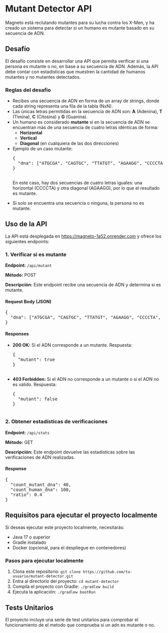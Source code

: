
<body>

<h1>Mutant Detector API</h1>

<p>Magneto está reclutando mutantes para su lucha contra los X-Men, y ha creado un sistema para detectar si un humano es mutante basado en su secuencia de ADN.</p>

<h2>Desafío</h2>
<p>El desafío consiste en desarrollar una API que permita verificar si una persona es mutante o no, en base a su secuencia de ADN. Además, la API debe contar con estadísticas que muestren la cantidad de humanos mutantes y no mutantes detectados.</p>

<h3>Reglas del desafío</h3>
<ul>
    <li>Recibes una secuencia de ADN en forma de un array de strings, donde cada string representa una fila de la tabla (NxN).</li>
    <li>Las únicas letras permitidas en la secuencia de ADN son: <b>A</b> (Adenina), <b>T</b> (Timina), <b>C</b> (Citosina) y <b>G</b> (Guanina).</li>
    <li>Un humano es considerado <b>mutante</b> si en la secuencia de ADN se encuentran más de una secuencia de cuatro letras idénticas de forma:
        <ul>
            <li><b>Horizontal</b></li>
            <li><b>Vertical</b></li>
            <li><b>Diagonal</b> (en cualquiera de las dos direcciones)</li>
        </ul>
    </li>
    <li>Ejemplo de un caso mutante:</li>
    <pre>
{
  "dna": ["ATGCGA", "CAGTGC", "TTATGT", "AGAAGG", "CCCCTA", "TCACTG"]
}
    </pre>
    <p>En este caso, hay dos secuencias de cuatro letras iguales: una horizontal (CCCCTA) y otra diagonal (AGAAGG), por lo que el resultado es mutante.</p>
    <li>Si solo se encuentra una secuencia o ninguna, la persona no es mutante.</li>
</ul>

<h2>Uso de la API</h2>
<p>La API está desplegada en <a href="https://magneto-1a52.onrender.com">https://magneto-1a52.onrender.com</a> y ofrece los siguientes endpoints:</p>

<h3>1. Verificar si es mutante</h3>
<p><b>Endpoint:</b> <code>/api/mutant</code></p>
<p><b>Método:</b> POST</p>
<p><b>Descripción:</b> Este endpoint recibe una secuencia de ADN y determina si es mutante.</p>

<h4>Request Body (JSON)</h4>
<pre>
{
  "dna": ["ATGCGA", "CAGTGC", "TTATGT", "AGAAGG", "CCCCTA", "TCACTG"]
}
</pre>

<h4>Responses</h4>
<ul>
  <li><b>200 OK:</b> Si el ADN corresponde a un mutante. Respuesta:
    <pre>
{
  "mutant": true
}
    </pre>
  </li>
  <li><b>403 Forbidden:</b> Si el ADN no corresponde a un mutante o si el ADN no es válido. Respuesta:
    <pre>
{
  "mutant": false
}
    </pre>
  </li>
</ul>

<h3>2. Obtener estadísticas de verificaciones</h3>
<p><b>Endpoint:</b> <code>/api/stats</code></p>
<p><b>Método:</b> GET</p>
<p><b>Descripción:</b> Este endpoint devuelve las estadísticas sobre las verificaciones de ADN realizadas.</p>

<h4>Response</h4>
<pre>
{
  "count_mutant_dna": 40,
  "count_human_dna": 100,
  "ratio": 0.4
}
</pre>

<h2>Requisitos para ejecutar el proyecto localmente</h2>
<p>Si deseas ejecutar este proyecto localmente, necesitarás:</p>
<ul>
  <li>Java 17 o superior</li>
  <li>Gradle instalado</li>
  <li>Docker (opcional, para el despliegue en contenedores)</li>
</ul>

<h3>Pasos para ejecutar localmente</h3>
<ol>
  <li>Clona este repositorio: <code>git clone https://github.com/tu-usuario/mutant-detector.git</code></li>
  <li>Entra al directorio del proyecto: <code>cd mutant-detector</code></li>
  <li>Compila el proyecto con Gradle: <code>./gradlew build</code></li>
  <li>Ejecuta la aplicación: <code>./gradlew bootRun</code></li>
</ol>

<h2>Tests Unitarios</h2>
<p>El proyecto incluye una serie de test unitarios para comprobar el funcionamiento de el metodo que comprueba si un adn es mutante o no.</p>
</body>
</html>
